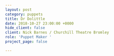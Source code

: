 ```yaml
---
layout: post
category: puppets
title: Dr Dolittle
date: 2018-10-27 23:00:00 +0000
hide_client: false
client: Nick Barnes / Churchill Theatre Bromley
role: 'Puppet Maker '
project_page: false

---
```

